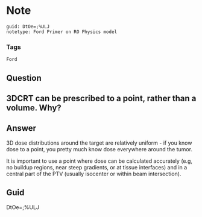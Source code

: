 # Note
```
guid: DtOe=;%ULJ
notetype: Ford Primer on RO Physics model
```

### Tags
```
Ford
```

## Question
<h2>3DCRT can be prescribed to a point, rather than a volume. Why?</h2>

## Answer
<section>
<p>3D dose distributions around the target are relatively uniform - if you know dose to a point, you pretty much know dose everywhere around the tumor.</p>
<p>It is important to use a point where dose can be calculated accurately (e.g, no buildup regions, near steep gradients, or at tissue interfaces) and in a central part of the PTV (usually isocenter or within beam intersection).</p>

</section>

## Guid
DtOe=;%ULJ
